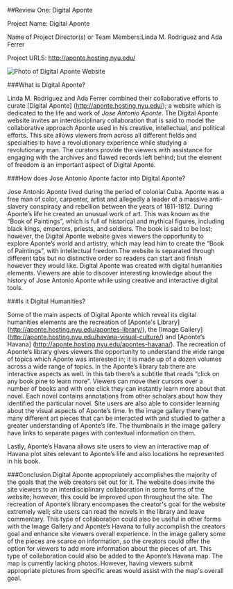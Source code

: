 ##Review One: Digital Aponte 

Project Name: Digital Aponte

Name of Project Director(s) or Team Members:Linda M. Rodriguez and Ada Ferrer

Project URLS: http://aponte.hosting.nyu.edu/

![Photo of Digital Aponte Website](https://jereeemiaah.github.io/Jeremiah-L.-Bethea/images/AponteReviewCover.jpeg)

###What is Digital Aponte?

Linda M. Rodriguez and Ada Ferrer combined their collaborative efforts to curate [Digital Aponte] (http://aponte.hosting.nyu.edu/); a website which is dedicated to the life and work of _Jose Antonio Aponte_. The Digital Aponte website invites an interdisciplinary collaboration that is said to model the collaborative approach Aponte used in his creative, intellectual, and political efforts. This site allows viewers from across all different fields and specialties to have a revolutionary experience while studying a revolutionary man. The curators provide the viewers with assistance for engaging with the archives and flawed records left behind; but the element of freedom is an important aspect of Digital Aponte.

###How does Jose Antonio Aponte factor into Digital Aponte?

Jose Antonio Aponte lived during the period of colonial Cuba. Aponte was a free man of color, carpenter, artist and allegedly a leader of a massive anti-slavery conspiracy and rebellion between the years of 1811-1812. During Aponte’s life he created an unusual work of art. This was known as the “Book of Paintings”, which is full  of historical and mythical figures, including black kings, emperors, priests, and soldiers. The book is said to be lost; however, the Digital Aponte website gives viewers the opportunity to explore Aponte’s world and artistry, which may lead him to create the  “Book of Paintings”, with intellectual freedom.The website is separated through different tabs but no distinctive order so readers can start and finish however they would like. Digital Aponte was created with digital humanities elements. Viewers are able to discover interesting knowledge about the history of Jose Antonio Aponte while using creative and interactive digital tools. 

###Is it Digital Humanities?

Some of the main aspects of Digital Aponte which reveal its digital humanities elements are the recreation of [Aponte's Library] (http://aponte.hosting.nyu.edu/apontes-library/), the [Image Gallery] (http://aponte.hosting.nyu.edu/havana-visual-culture/) and [Aponte’s Havana] (http://aponte.hosting.nyu.edu/apontes-havana/). The recreation of Aponte’s library gives viewers the opportunity to understand the wide range of topics which Aponte was interested in; it is made up of a dozen volumes across a wide range of topics. In the Aponte’s library tab there are interactive aspects as well. In this tab there’s a subtitle that reads “click on any book pine to learn more”. Viewers can move their cursors over a number of books and with one click they can instantly learn more about that novel. Each novel contains annotations from other scholars about how they identified the particular novel. Site users are also able to consider learning about the visual aspects of Aponte’s time. In the image gallery there're many different art pieces that can be interacted with and studied to gather a greater understanding of Aponte’s life. The thumbnails in the image gallery have links to separate pages with contextual information on them.

Lastly, Aponte’s Havana allows site users to view an interactive map of Havana plot sites relevant to Aponte’s life and also locations he represented in his book. 

###Conclusion
Digital Aponte appropriately accomplishes the majority of the goals that the web creators set out for it.  The website does invite the site viewers to an interdisciplinary collaboration in some forms of the website; however, this could be improved upon throughout the site. The recreation of Aponte’s library encompases the creator's goal for the website extremely well; site users can read the novels in the library and leave commentary. This type of collaboration could also be useful in other forms with the Image Gallery and Aponte’s Havana to fully accomplish the creators goal and enhance site viewers overall experience. In the image gallery some of the pieces are scarce on information, so the creators could offer the option for viewers to add more information about the pieces of art. This type of collaboration could also be added to the Aponte’s Havana map. The map is currently lacking photos. However, having viewers submit appropriate pictures from specific areas would assist with the map's overall goal. 
